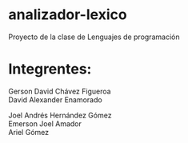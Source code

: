# analizador-lexico
Proyecto de la clase de Lenguajes de programación

# Integrentes:
Gerson David Chávez Figueroa            
David Alexander Enamorado 

Joel Andrés Hernández Gómez        
Emerson Joel Amador                               
Ariel Gómez 
